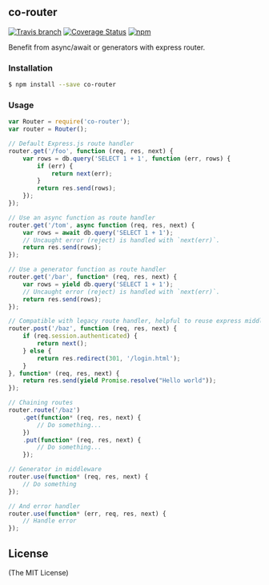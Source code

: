 co-router
---------

[![Travis branch](https://img.shields.io/travis/kamikat/co-router/master.svg?maxAge=2592000)](https://travis-ci.org/kamikat/co-router)
[![Coverage Status](https://coveralls.io/repos/github/kamikat/co-router/badge.svg?branch=master)](https://coveralls.io/github/kamikat/co-router?branch=master)
[![npm](https://img.shields.io/npm/v/co-router.svg?maxAge=2592000)](https://www.npmjs.com/package/co-router)

Benefit from async/await or generators with express router.

### Installation ###

```sh
$ npm install --save co-router
```

### Usage ###

```js
var Router = require('co-router');
var router = Router();

// Default Express.js route handler
router.get('/foo', function (req, res, next) {
    var rows = db.query('SELECT 1 + 1', function (err, rows) {
        if (err) {
            return next(err);
        }
        return res.send(rows);
    });
});

// Use an async function as route handler
router.get('/tom', async function (req, res, next) {
    var rows = await db.query('SELECT 1 + 1');
    // Uncaught error (reject) is handled with `next(err)`.
    return res.send(rows);
});

// Use a generator function as route handler
router.get('/bar', function* (req, res, next) {
    var rows = yield db.query('SELECT 1 + 1');
    // Uncaught error (reject) is handled with `next(err)`.
    return res.send(rows);
});

// Compatible with legacy route handler, helpful to reuse express middlewares
router.post('/baz', function (req, res, next) {
    if (req.session.authenticated) {
        return next();
    } else {
        return res.redirect(301, '/login.html');
    }
}, function* (req, res, next) {
    return res.send(yield Promise.resolve("Hello world"));
});

// Chaining routes
router.route('/baz')
    .get(function* (req, res, next) {
        // Do something...
    })
    .put(function* (req, res, next) {
        // Do something...
    });

// Generator in middleware
router.use(function* (req, res, next) {
    // Do something
});

// And error handler
router.use(function* (err, req, res, next) {
    // Handle error
});
```

License
-------

(The MIT License)

